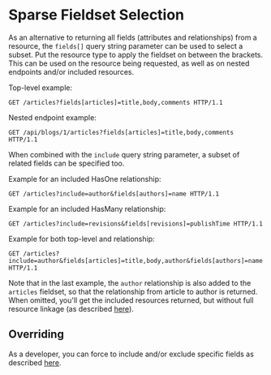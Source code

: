 # Sparse Fieldset Selection

As an alternative to returning all fields (attributes and relationships) from a resource, the `fields[]` query string parameter can be used to select a subset.
Put the resource type to apply the fieldset on between the brackets.
This can be used on the resource being requested, as well as on nested endpoints and/or included resources.

Top-level example:

```http
GET /articles?fields[articles]=title,body,comments HTTP/1.1
```

Nested endpoint example:

```http
GET /api/blogs/1/articles?fields[articles]=title,body,comments HTTP/1.1
```

When combined with the `include` query string parameter, a subset of related fields can be specified too.

Example for an included HasOne relationship:

```http
GET /articles?include=author&fields[authors]=name HTTP/1.1
```

Example for an included HasMany relationship:

```http
GET /articles?include=revisions&fields[revisions]=publishTime HTTP/1.1
```

Example for both top-level and relationship:

```http
GET /articles?include=author&fields[articles]=title,body,author&fields[authors]=name HTTP/1.1
```

Note that in the last example, the `author` relationship is also added to the `articles` fieldset, so that the relationship from article to author is returned.
When omitted, you'll get the included resources returned, but without full resource linkage (as described [here](https://jsonapi.org/examples/#sparse-fieldsets)).

## Overriding

As a developer, you can force to include and/or exclude specific fields as described [here](~/usage/extensibility/resource-definitions.md).
